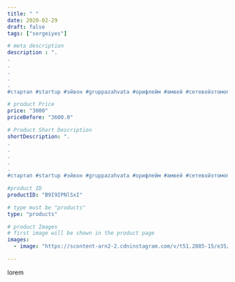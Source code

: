```yaml
---
title: " "
date: 2020-02-29
draft: false
tags: ["sergeiyes"]

# meta description
description : ".
.
.
.
.
.
#стартап #startup #эйвон #gruppazahvata #орифлейм #амвей #сетевойэтомоё #сетевой #цетрария #ручнаяработа #бизнесбезвложений #резьбаподереву #сетевой"

# product Price
price: "3000"
priceBefore: "3600.0"

# Product Short Description
shortDescription: ".
.
.
.
.
.
#стартап #startup #эйвон #gruppazahvata #орифлейм #амвей #сетевойэтомоё #сетевой #цетрария #ручнаяработа #бизнесбезвложений #резьбаподереву #сетевойэтомодно #живоедерево #сетевоймаркетинг #стильжизни #исландскиймох #пятигорск #КРЫМ #Севастополь #бизнес #churslabs #sergeystar"

#product ID
productID: "B9I9IPNlSxI"

# type must be "products"
type: "products"

# product Images
# first image will be shown in the product page
images:
  - image: "https://scontent-arn2-2.cdninstagram.com/v/t51.2885-15/e35/87523105_619019735550029_1579760793387740402_n.jpg?tp=1&_nc_ht=scontent-arn2-2.cdninstagram.com&_nc_cat=105&_nc_ohc=Q4oXLd9B9MwAX_hOBVD&ccb=7-4&oh=d86dbe586a5013bb9d2771f95051f8f3&oe=6085ECFE&_nc_sid=86f79a&ig_cache_key=MjI1NDMyMDQ2MDQyNTkzMTg0OA%3D%3D.2-ccb7-4"

---
```

lorem
